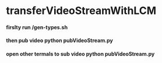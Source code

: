 # transferVideoStreamWithLCM

#### firslty run /gen-types.sh

#### then pub video python pubVideoStream.py
#### open other termals to sub video python pubVideoStream.py
